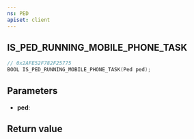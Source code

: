 ```yaml
---
ns: PED
apiset: client
---
```

## IS_PED_RUNNING_MOBILE_PHONE_TASK

```c
// 0x2AFE52F782F25775
BOOL IS_PED_RUNNING_MOBILE_PHONE_TASK(Ped ped);
```


## Parameters
* **ped**:

## Return value

